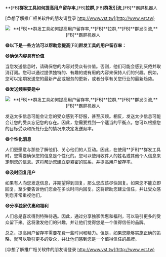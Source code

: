 **[FB]**群发工具如何提高用户留存率,**[FB]**拉群,**[FB]**群发引流,**[FB]**霸屏机器人

[😍想了解推广相关软件的朋友请登录 http://www.vst.tw](http://www.vst.tw)

 <center><img src="https://vst.tw/MP4/tuiguang/png/8.png" alt="**[FB]**群发工具如何提高用户留存率,**[FB]**拉群,**[FB]**群发引流,**[FB]**霸屏机器人"></center>

**😄以下是一些方法可以帮助您提高**[FB]**群发工具的用户留存率：**

**😄确保内容具有价值**

当您发送信息时，请确保您的内容对受众有价值。否则，他们可能会感到厌倦并取消订阅。您可以通过提供独特的、有趣的或有用的内容来保持人们的兴趣。例如，您可以定期发送您的最新产品或服务的更新，或者分享有关您行业的最新趋势。

**😄发送频率要适中**

 <center><img src="https://vst.tw/MP4/tuiguang/png/1.png" alt="**[FB]**群发工具如何提高用户留存率,**[FB]**拉群,**[FB]**群发引流,**[FB]**霸屏机器人"></center>

发送太多信息可能会让您的受众感到不舒服，甚至厌烦。相反，发送太少信息可能会让您的受众忘记您的存在。因此，您需要找到一个适当的平衡点。您可以根据您的目标受众和所处行业的情况来决定发送频率。

**😄个性化消息**

人们更愿意与那些了解他们、关心他们的人互动。因此，在使用**[FB]**群发工具时，您需要确保您的信息是个性化的。您可以使用收件人的姓名或其他个人信息来定制您的信息。这将帮助您建立更紧密的联系，并提高用户留存率。

**😄及时回复用户**

如果有人向您发送信息，并期望得到回复，那么您应该尽快回复。如果您不能立即回复，至少要告诉他们您会在多长时间内回复。这将帮助您建立信任，并让受众感到您非常重视他们。

**😄分享独家优惠和福利**

人们总是喜欢得到特殊待遇。因此，通过分享独家优惠和福利，可以吸引更多的受众留下来。这将激发他们的兴趣，并让他们觉得您是一个值得信任的品牌。

总之，提高用户留存率需要花费一些时间和精力。但是，如果您能够实施正确的策略，就可以吸引更多的受众，并让他们感到您是一个值得信任的品牌。

[😍想了解推广相关软件的朋友请登录 http://www.vst.tw](http://www.vst.tw)



